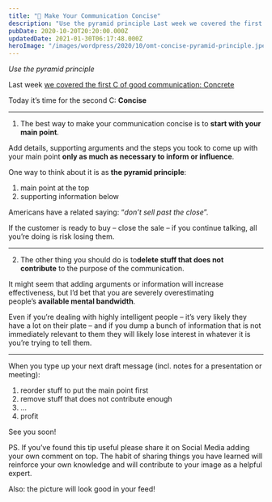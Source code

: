 ```yaml
---
title: "💎 Make Your Communication Concise"
description: "Use the pyramid principle Last week we covered the first C of good communication: Concrete Today it’s time for the second C: Concise 1) The best way to make your communication concise is to start w..."
pubDate: 2020-10-20T20:20:00.000Z
updatedDate: 2021-01-30T06:17:48.000Z
heroImage: "/images/wordpress/2020/10/omt-concise-pyramid-principle.jpeg"
---
```

*Use the pyramid principle*

Last week [we covered the first C of good communication: Concrete](https://remoteleader.substack.com/p/good-communication-is-concrete?ref=localhost)

Today it’s time for the second C: **Concise**

---

1) The best way to make your communication concise is
to **start with your main point**.

Add details, supporting arguments and the steps you took to come
up with your main point **only as much as necessary to inform or influence**.

One way to think about it is as **the pyramid principle**:

1. main point at the top
2. supporting information below

Americans have a related saying: “*don’t sell past the close*”.

If the customer is ready to buy – close the sale –
if you continue talking, all you’re doing is risk losing them.

---

2) The other thing you should do is to**delete stuff that does not contribute** to the purpose of the communication.

It might seem that adding arguments or information will increase
effectiveness, but I’d bet that you are severely overestimating
people’s **available mental bandwidth**.

Even if you’re dealing with highly intelligent people –
it’s very likely they have a lot on their plate – and if
you dump a bunch of information that is not immediately relevant
to them they will likely lose interest in whatever it is you’re
trying to tell them.

---

When you type up your next draft message (incl. notes for a
presentation or meeting):

1. reorder stuff to put the main point first
2. remove stuff that does not contribute enough
3. …
4. profit

See you soon!

PS. If you’ve found this tip useful please share it on Social
Media adding your own comment on top. The habit of sharing
things you have learned will reinforce your own knowledge and
will contribute to your image as a helpful expert.

Also: the picture will look good in your feed!